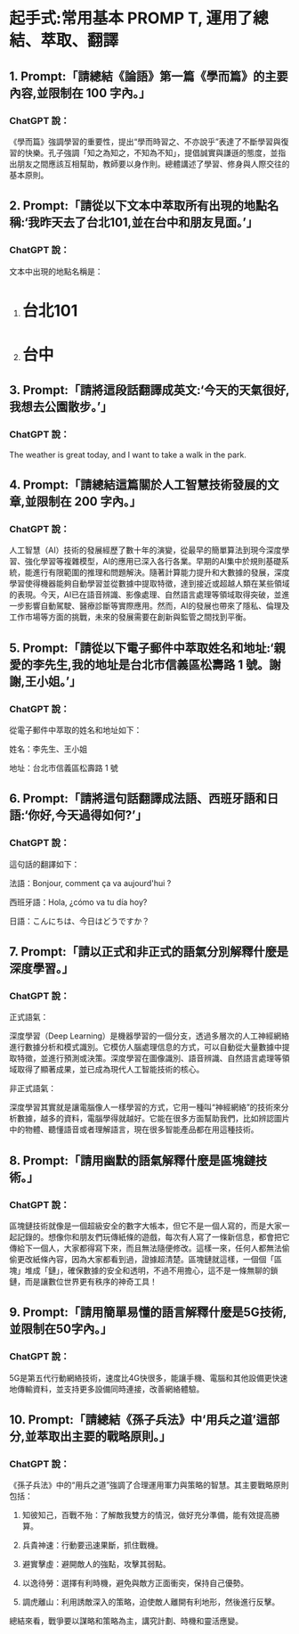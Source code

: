 # 起手式:常用基本 PROMP T, 運用了總結、萃取、翻譯
## 1. Prompt:「請總結《論語》第一篇《學而篇》的主要內容,並限制在 100 字內。」
### ChatGPT 說：
《學而篇》強調學習的重要性，提出“學而時習之、不亦說乎”表達了不斷學習與復習的快樂。孔子強調「知之為知之，不知為不知」，提倡誠實與謙遜的態度，並指出朋友之間應該互相幫助，教師要以身作則。總體講述了學習、修身與人際交往的基本原則。

## 2. Prompt:「請從以下文本中萃取所有出現的地點名稱:‘我昨天去了台北101,並在台中和朋友見面。’」
### ChatGPT 說：
文本中出現的地點名稱是：

1. # 台北101

2. # 台中

## 3. Prompt:「請將這段話翻譯成英文:‘今天的天氣很好,我想去公園散步。’」
### ChatGPT 說：
The weather is great today, and I want to take a walk in the park.

## 4. Prompt:「請總結這篇關於人工智慧技術發展的文章,並限制在 200 字內。」
### ChatGPT 說：
人工智慧（AI）技術的發展經歷了數十年的演變，從最早的簡單算法到現今深度學習、強化學習等複雜模型，AI的應用已深入各行各業。早期的AI集中於規則基礎系統，能進行有限範圍的推理和問題解決。隨著計算能力提升和大數據的發展，深度學習使得機器能夠自動學習並從數據中提取特徵，達到接近或超越人類在某些領域的表現。今天，AI已在語音辨識、影像處理、自然語言處理等領域取得突破，並進一步影響自動駕駛、醫療診斷等實際應用。然而，AI的發展也帶來了隱私、倫理及工作市場等方面的挑戰，未來的發展需要在創新與監管之間找到平衡。

## 5. Prompt:「請從以下電子郵件中萃取姓名和地址:‘親愛的李先生,我的地址是台北市信義區松壽路 1 號。謝謝,王小姐。’」
### ChatGPT 說：
從電子郵件中萃取的姓名和地址如下：

姓名：李先生、王小姐

地址：台北市信義區松壽路 1 號

## 6. Prompt:「請將這句話翻譯成法語、西班牙語和日語:‘你好,今天過得如何?’」
### ChatGPT 說：
這句話的翻譯如下：

法語：Bonjour, comment ça va aujourd'hui ?

西班牙語：Hola, ¿cómo va tu día hoy?

日語：こんにちは、今日はどうですか？

## 7. Prompt:「請以正式和非正式的語氣分別解釋什麼是深度學習。」
### ChatGPT 說：
正式語氣：

深度學習（Deep Learning）是機器學習的一個分支，透過多層次的人工神經網絡進行數據分析和模式識別。它模仿人腦處理信息的方式，可以自動從大量數據中提取特徵，並進行預測或決策。深度學習在圖像識別、語音辨識、自然語言處理等領域取得了顯著成果，並已成為現代人工智能技術的核心。

非正式語氣：

深度學習其實就是讓電腦像人一樣學習的方式，它用一種叫“神經網絡”的技術來分析數據，越多的資料，電腦學得就越好。它能在很多方面幫助我們，比如辨認圖片中的物體、聽懂語音或者理解語言，現在很多智能產品都在用這種技術。

## 8. Prompt:「請用幽默的語氣解釋什麼是區塊鏈技術。」
### ChatGPT 說：
區塊鏈技術就像是一個超級安全的數字大帳本，但它不是一個人寫的，而是大家一起記錄的。想像你和朋友們玩傳紙條的遊戲，每次有人寫了一條新信息，都會把它傳給下一個人，大家都得寫下來，而且無法隨便修改。這樣一來，任何人都無法偷偷更改紙條內容，因為大家都看到過，證據超清楚。區塊鏈就這樣，一個個「區塊」堆成「鏈」，確保數據的安全和透明，不過不用擔心，這不是一條無聊的鎖鏈，而是讓數位世界更有秩序的神奇工具！

## 9. Prompt:「請用簡單易懂的語言解釋什麼是5G技術,並限制在50字內。」
### ChatGPT 說：
5G是第五代行動網絡技術，速度比4G快很多，能讓手機、電腦和其他設備更快速地傳輸資料，並支持更多設備同時連接，改善網絡體驗。

## 10. Prompt:「請總結《孫子兵法》中‘用兵之道’這部分,並萃取出主要的戰略原則。」
### ChatGPT 說：
《孫子兵法》中的“用兵之道”強調了合理運用軍力與策略的智慧。其主要戰略原則包括：

1. 知彼知己，百戰不殆：了解敵我雙方的情況，做好充分準備，能有效提高勝算。

2. 兵貴神速：行動要迅速果斷，抓住戰機。

3. 避實擊虛：避開敵人的強點，攻擊其弱點。

4. 以逸待勞：選擇有利時機，避免與敵方正面衝突，保持自己優勢。

5. 調虎離山：利用誘敵深入的策略，迫使敵人離開有利地形，然後進行反擊。

總結來看，戰爭要以謀略和策略為主，講究計劃、時機和靈活應變。


